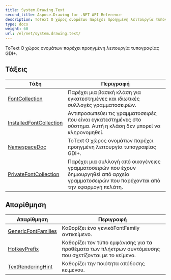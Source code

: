```yaml
---
title: System.Drawing.Text
second_title: Aspose.Drawing for .NET API Reference
description: ΤοText Ο χώρος ονομάτων παρέχει προηγμένη λειτουργία τυπογραφίας GDI.
type: docs
weight: 60
url: /el/net/system.drawing.text/
---
```

ΤοText Ο χώρος ονομάτων παρέχει προηγμένη λειτουργία τυπογραφίας GDI+.

## Τάξεις

| Τάξη | Περιγραφή |
| --- | --- |
| [FontCollection](./fontcollection/) | Παρέχει μια βασική κλάση για εγκατεστημένες και ιδιωτικές συλλογές γραμματοσειρών. |
| [InstalledFontCollection](./installedfontcollection/) | Αντιπροσωπεύει τις γραμματοσειρές που είναι εγκατεστημένες στο σύστημα. Αυτή η κλάση δεν μπορεί να κληρονομηθεί. |
| [NamespaceDoc](./namespacedoc/) | ΤοText Ο χώρος ονομάτων παρέχει προηγμένη λειτουργία τυπογραφίας GDI+. |
| [PrivateFontCollection](./privatefontcollection/) | Παρέχει μια συλλογή από οικογένειες γραμματοσειρών που έχουν δημιουργηθεί από αρχεία γραμματοσειρών που παρέχονται από την εφαρμογή πελάτη. |
## Απαρίθμηση

| Απαρίθμηση | Περιγραφή |
| --- | --- |
| [GenericFontFamilies](./genericfontfamilies/) | Καθορίζει ένα γενικόFontFamily αντικείμενο. |
| [HotkeyPrefix](./hotkeyprefix/) | Καθορίζει τον τύπο εμφάνισης για τα προθέματα των πλήκτρων συντόμευσης που σχετίζονται με το κείμενο. |
| [TextRenderingHint](./textrenderinghint/) | Καθορίζει την ποιότητα απόδοσης κειμένου. |



